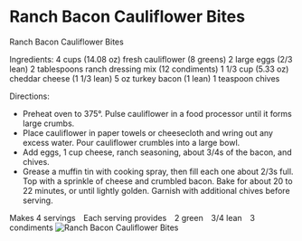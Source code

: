 # Ranch Bacon Cauliflower Bites⠀

Ranch Bacon Cauliflower Bites⠀

Ingredients:
4 cups (14.08 oz) fresh cauliflower (8 greens)
2 large eggs (2/3 lean)
2 tablespoons ranch dressing mix (12 condiments)
1 1/3 cup (5.33 oz) cheddar cheese (1 1/3 lean)
5 oz turkey bacon (1 lean)
1 teaspoon chives⠀

Directions:
* Preheat oven to 375°. Pulse cauliflower in a food processor until it forms large crumbs.
* Place cauliflower in paper towels or cheesecloth and wring out any excess water. Pour cauliflower crumbles into a large bowl.
* Add eggs, 1 cup cheese, ranch seasoning, about 3/4s of the bacon, and chives.
* Grease a muffin tin with cooking spray, then fill each one about 2/3s full. Top with a sprinkle of cheese and crumbled bacon. Bake for about 20 to 22 minutes, or until lightly golden. Garnish with additional chives before serving.

Makes 4 servings⠀
Each serving provides⠀
2 green⠀
3/4 lean⠀
3 condiments
![Ranch Bacon Cauliflower Bites⠀](images/Ranch%20Bacon%20Cauliflower%20Bites⠀.png)

